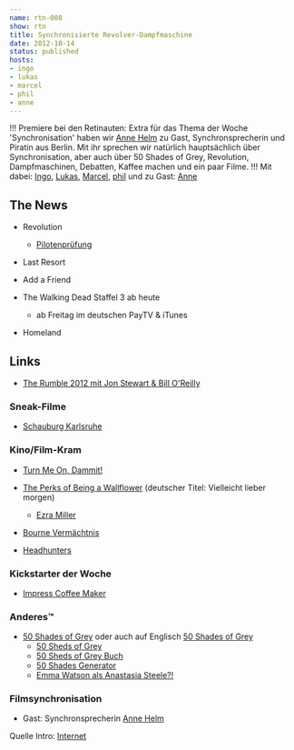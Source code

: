 ```yaml
---
name: rtn-008
show: rtn
title: Synchronisierte Revolver-Dampfmaschine
date: 2012-10-14
status: published
hosts:
- ingo
- lukas
- marcel
- phil
- anne
---
```

!!!
Premiere bei den Retinauten: Extra für das Thema der Woche 'Synchronisation' haben wir [Anne Helm](http://twitter.com/SeeroiberJenny) zu Gast, Synchronsprecherin und Piratin aus Berlin. Mit ihr sprechen wir natürlich hauptsächlich über Synchronisation, aber auch über 50 Shades of Grey, Revolution, Dampfmaschinen, Debatten, Kaffee machen und ein paar Filme.
!!!
Mit dabei: [Ingo](https://twitter.com/ingoebel), [Lukas](https://twitter.com/blubser), [Marcel](https://twitter.com/xartas), [phil](https://twitter.com/philgrooves) und zu Gast: [Anne](http://twitter.com/SeeroiberJenny)

## The News

- Revolution
  - [Pilotenprüfung](https://secure.retinacast.de/rtc-pp-e14-revolution/)

- Last Resort
- Add a Friend
- The Walking Dead Staffel 3 ab heute
  - ab Freitag im deutschen PayTV & iTunes

- Homeland

## Links

- [The Rumble 2012 mit Jon Stewart & Bill O'Reilly](http://www.therumble2012.com/index.html)

### Sneak-Filme

- [Schauburg Karlsruhe](http://schauburg.de)

### Kino/Film-Kram

- [Turn Me On, Dammit!](http://www.imdb.com/title/tt1650407/)
- [The Perks of Being a Wallflower](http://www.imdb.com/title/tt1659337/) (deutscher Titel: Vielleicht lieber morgen)
  - [Ezra Miller](http://www.imdb.com/name/nm3009232/)

- [Bourne Vermächtnis](http://www.imdb.com/title/tt1194173/)
- [Headhunters](http://www.imdb.com/title/tt1614989/)

### Kickstarter der Woche

- [Impress Coffee Maker](http://www.kickstarter.com/projects/inventiveculture/impress-coffee-brewer)

### Anderes™

- [50 Shades of Grey](http://www.amazon.de/Shades-Grey-Geheimes-Verlangen-Roman/dp/3442478952/?tag=retinacast04-21) oder auch auf Englisch [50 Shades of Grey](http://www.amazon.de/Fifty-Shades-Grey-E-James/dp/0099579936?tag=retinacast04-21)
  - [50 Sheds of Grey](http://fiftyshedsofgrey.tumblr.com)
  - [50 Sheds of Grey Buch](http://www.amazon.de/Fifty-Sheds-Grey-Erotica-Not-too-modern/dp/0752265458/?tag=retinacast04-21)
  - [50 Shades Generator](http://www.fiftyshadesgenerator.com)
  - [Emma Watson als Anastasia Steele?!](http://entertainment.gather.com/viewArticle.action?articleId=281474981676957)

### Filmsynchronisation

- Gast: Synchronsprecherin [Anne Helm](http://de.wikipedia.org/wiki/Anne_Helm)

Quelle Intro: [Internet](http://www.youtube.com/watch?v=5K1RcKJVbHA)
